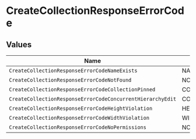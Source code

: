 # CreateCollectionResponseErrorCode


## Values

| Name                                                       | Value                                                      |
| ---------------------------------------------------------- | ---------------------------------------------------------- |
| `CreateCollectionResponseErrorCodeNameExists`              | NAME_EXISTS                                                |
| `CreateCollectionResponseErrorCodeNotFound`                | NOT_FOUND                                                  |
| `CreateCollectionResponseErrorCodeCollectionPinned`        | COLLECTION_PINNED                                          |
| `CreateCollectionResponseErrorCodeConcurrentHierarchyEdit` | CONCURRENT_HIERARCHY_EDIT                                  |
| `CreateCollectionResponseErrorCodeHeightViolation`         | HEIGHT_VIOLATION                                           |
| `CreateCollectionResponseErrorCodeWidthViolation`          | WIDTH_VIOLATION                                            |
| `CreateCollectionResponseErrorCodeNoPermissions`           | NO_PERMISSIONS                                             |